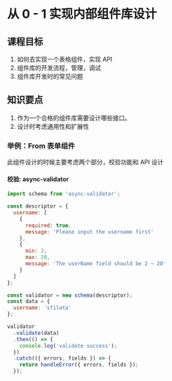 # 从 0 - 1 实现内部组件库设计

## 课程目标

1. 如何去实现一个表格组件，实现 API
2. 组件库的开发流程，管理，调试
3. 组件库开发时的常见问题

## 知识要点

1. 作为一个合格的组件库需要设计哪些接口。
2. 设计时考虑通用性和扩展性

### 举例：From 表单组件

此组件设计的时候主要考虑两个部分，校验功能和 API 设计

#### 校验: async-validator

```js
import schema from 'async-validator';

const descriptor = {
  username: [
    {
      required: true,
      message: 'Please input the username first'
    },
    {
      min: 2,
      max: 20,
      message: 'The userName field should be 2 ~ 20'
    }
  ]
};

const validator = new schema(descriptor);
const data = {
  username: 'sfilata'
};

validator
  .validate(data)
  .then(() => {
    console.log('validate success');
  })
  .catch(({ errors, fields }) => {
    return handleError({ errors, fields });
  });
```

